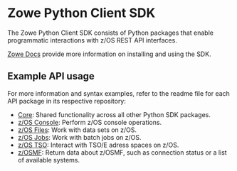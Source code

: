 Zowe Python Client SDK
======================
  
The Zowe Python Client SDK consists of Python packages that enable programmatic interactions with z/OS REST API interfaces.

[Zowe Docs](https://docs.zowe.org/stable/user-guide/sdks-using) provide more information on installing and using the SDK.

Example API usage
-----------------

For more information and syntax examples, refer to the readme file for each API package in its respective repository:

- [Core](core/README.md): Shared functionality across all other Python SDK packages.
- [z/OS Console](zos_console/README.md): Perform z/OS console operations.
- [z/OS Files](zos_files/README.md): Work with data sets on z/OS.
- [z/OS Jobs](zos_jobs/README.md): Work with batch jobs on z/OS.
- [z/OS TSO](zos_tso/README.md): Interact with TSO/E adress spaces on z/OS.
- [z/OSMF](zosmf/README.md): Return data about z/OSMF, such as connection status or a list of available systems.
